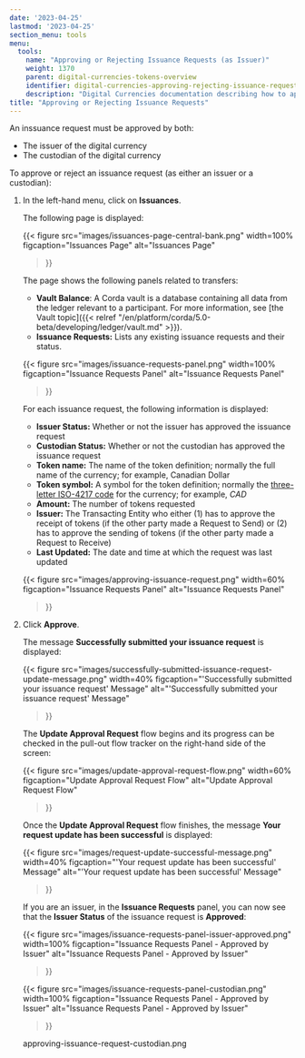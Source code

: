 ```yaml
---
date: '2023-04-25'
lastmod: '2023-04-25'
section_menu: tools
menu:
  tools:
    name: "Approving or Rejecting Issuance Requests (as Issuer)"
    weight: 1370
    parent: digital-currencies-tokens-overview
    identifier: digital-currencies-approving-rejecting-issuance-requests-issuer
    description: "Digital Currencies documentation describing how to approve or reject issuance requests via the GUI"
title: "Approving or Rejecting Issuance Requests"
---
```


An inssuance request must be approved by both:

* The issuer of the digital currency
* The custodian of the digital currency

To approve or reject an issuance request (as either an issuer or a custodian):

1. In the left-hand menu, click on **Issuances**.

   The following page is displayed:
   
   {{< 
      figure
	  src="images/issuances-page-central-bank.png"
      width=100%
	  figcaption="Issuances Page"
	  alt="Issuances Page"
   >}}

   The page shows the following panels related to transfers:

   * **Vault Balance**: A Corda vault is a database containing all data from the ledger relevant to a participant. For more information, see [the Vault topic]({{< relref "/en/platform/corda/5.0-beta/developing/ledger/vault.md" >}}).
   * **Issuance Requests:** Lists any existing issuance requests and their status.
  
   {{< 
      figure
	  src="images/issuance-requests-panel.png"
      width=100%
	  figcaption="Issuance Requests Panel"
	  alt="Issuance Requests Panel"
   >}}
   
   For each issuance request, the following information is displayed:
   
   * **Issuer Status:** Whether or not the issuer has approved the issuance request
   * **Custodian Status:** Whether or not the custodian has approved the issuance request
   * **Token name:** The name of the token definition; normally the full name of the currency; for example, Canadian Dollar
   * **Token symbol:** A symbol for the token definition; normally the [three-letter ISO-4217 code](https://en.wikipedia.org/wiki/ISO_4217) for the currency; for example, *CAD*
   * **Amount:** The number of tokens requested
   * **Issuer:** The Transacting Entity who either (1) has to approve the receipt of tokens (if the other party made a Request to Send) or (2) has to approve the sending of tokens (if the other party made a Request to Receive)
   * **Last Updated:** The date and time at which the request was last updated
   
   {{< 
      figure
	  src="images/approving-issuance-request.png"
      width=60%
	  figcaption="Issuance Requests Panel"
	  alt="Issuance Requests Panel"
   >}}
   
7. Click **Approve**.

   The message **Successfully submitted your issuance request** is displayed:
   
   {{< 
      figure
	  src="images/successfully-submitted-issuance-request-update-message.png"
      width=40%
	  figcaption="'Successfully submitted your issuance request' Message"
	  alt="'Successfully submitted your issuance request' Message"
   >}}
   
   The **Update Approval Request** flow begins and its progress can be checked in the pull-out flow tracker on the right-hand side of the screen: 
   
   {{< 
      figure
	  src="images/update-approval-request-flow.png"
      width=60%
	  figcaption="Update Approval Request Flow"
	  alt="Update Approval Request Flow"
   >}}
   
   Once the **Update Approval Request** flow finishes, the message **Your request update has been successful** is displayed:

   
   {{< 
      figure
	  src="images/request-update-successful-message.png"
      width=40%
	  figcaption="'Your request update has been successful' Message"
	  alt="'Your request update has been successful' Message"
   >}}
  
   If you are an issuer, in the **Issuance Requests** panel, you can now see that the **Issuer Status** of the issuance request is **Approved**:  
  
   {{< 
      figure
	  src="images/issuance-requests-panel-issuer-approved.png"
      width=100%
	  figcaption="Issuance Requests Panel - Approved by Issuer"
	  alt="Issuance Requests Panel - Approved by Issuer"
   >}}
   

   {{< 
      figure
	  src="images/issuance-requests-panel-custodian.png"
      width=100%
	  figcaption="Issuance Requests Panel - Approved by Issuer"
	  alt="Issuance Requests Panel - Approved by Issuer"
   >}}
   
   
   
   
   
   approving-issuance-request-custodian.png
   
   
   
